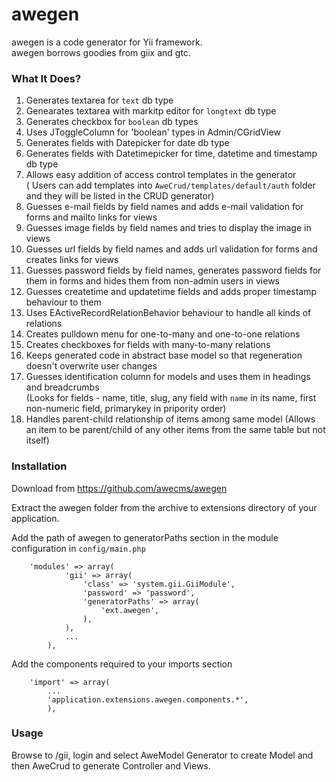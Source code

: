 # awegen

awegen is a code generator for Yii framework.  
awegen borrows goodies from giix and gtc.  

### What It Does?

1. Generates textarea for `text` db type
2. Genearates textarea with markitp editor for `longtext` db type
3. Generates checkbox for `boolean` db types
4. Uses JToggleColumn for 'boolean' types in Admin/CGridView
5. Generates fields with Datepicker for date db type
5. Generates fields with Datetimepicker for time, datetime and timestamp db type
6. Allows easy addition of access control templates in the generator  
( Users can add templates into `AweCrud/templates/default/auth` folder and they will be listed in the CRUD generator)
7. Guesses e-mail fields by field names and adds e-mail validation for forms and mailto links for views
8. Guesses image fields by field names and tries to display the image in views
9. Guesses url fields by field names and adds url validation for forms and creates links for views
10. Guesses password fields by field names, generates password fields for them in forms and hides them from non-admin users in views
11. Guesses createtime and updatetime fields and adds proper timestamp behaviour to them
12. Uses EActiveRecordRelationBehavior behaviour to handle all kinds of relations
13. Creates pulldown menu for one-to-many and one-to-one relations
14. Creates checkboxes for fields with many-to-many relations
15. Keeps generated code in abstract base model so that regeneration doesn't overwrite user changes
16. Guesses identification column for models and uses them in headings and breadcrumbs  
(Looks for fields - name, title, slug, any field  with `name` in its name, first non-numeric field, primarykey in pripority order)
17. Handles parent-child relationship of items among same model
(Allows an item to be parent/child of any other items from the same table but not itself)

### Installation

Download from <https://github.com/awecms/awegen>

Extract the awegen folder from the archive to extensions directory of your application.

Add the path of awegen to generatorPaths section in the module configuration in `config/main.php`

        'modules' => array(
                'gii' => array(
                    'class' => 'system.gii.GiiModule',
                    'password' => 'password',
                    'generatorPaths' => array(
                        'ext.awegen',
                    ),
                ),
                ...
            ),

Add the components required to your imports section

        'import' => array(
            ...
            'application.extensions.awegen.components.*',
            ),


### Usage

Browse to /gii, login and select AweModel Generator to create Model and then AweCrud to generate Controller and Views.